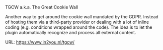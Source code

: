 TGCW a.k.a. The Great Cookie Wall

Another way to get around the cookie wall mandated by the GDPR. Instead of hosting them via a third-party provider or dealing with a lot of inline coding (e.g. conditions wrapped around the code). The idea is to let the plugin automatically recognize and process all external content.

URL: https://www.in2you.nl/tgcw/
